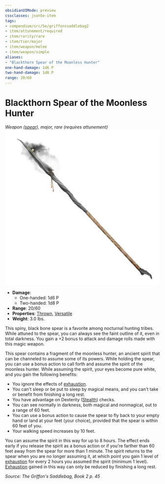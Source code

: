 ```yaml
---
obsidianUIMode: preview
cssclasses: json5e-item
tags:
- compendium/src/5e/griffonssaddlebag2
- item/attunement/required
- item/rarity/rare
- item/tier/major
- item/weapon/melee
- item/weapon/simple
aliases: 
- "Blackthorn Spear of the Moonless Hunter"
one-hand-damage: 1d6 P
two-hand-damage: 1d8 P
range: 20/60
---
```

# Blackthorn Spear of the Moonless Hunter
*Weapon ([spear](compendium/items/spear.md)), major, rare (requires attunement)*  
![](https://raw.githubusercontent.com/TheGiddyLimit/homebrew-img/main/img/GriffonsSaddlebag2/Items/Blackthorn-Spear-of-the-Moonless-Hunter.webp#right)  

- **Damage**:
  - One-handed: 1d6 P
  - Two-handed: 1d8 P
- **Range**: 20/60
- **Properties**: [Thrown](/compendium/rules/item-properties.md#Thrown), [Versatile](/compendium/rules/item-properties.md#Versatile)
- **Weight**: 3.0 lbs.

This spiny, black bone spear is a favorite among nocturnal hunting tribes. While attuned to the spear, you can always see the faint outline of it, even in total darkness. You gain a +2 bonus to attack and damage rolls made with this magic weapon.

This spear contains a fragment of the moonless hunter, an ancient spirit that can be channeled to assume some of its powers. While holding the spear, you can use a bonus action to call forth and assume the spirit of the moonless hunter. While assuming the spirit, your eyes become pure white, and you gain the following benefits:

- You ignore the effects of [exhaustion](/compendium/rules/conditions.md#Exhaustion).  
- You can't sleep or be put to sleep by magical means, and you can't take or benefit from finishing a long rest.  
- You have advantage on Dexterity ([Stealth](/compendium/rules/skills.md#Stealth)) checks.  
- You can see normally in darkness, both magical and nonmagical, out to a range of 60 feet.  
- You can use a bonus action to cause the spear to fly back to your empty hand or land at your feet (your choice), provided that the spear is within 60 feet of you.  
- Your walking speed increases by 10 feet.  

You can assume the spirit in this way for up to 8 hours. The effect ends early if you release the spirit as a bonus action or if you're farther than 60 feet away from the spear for more than 1 minute. The spirit returns to the spear when you are no longer assuming it, at which point you gain 1 level of [exhaustion](/compendium/rules/conditions.md#Exhaustion) for every 2 hours you assumed the spirit (minimum 1 level). [Exhaustion](/compendium/rules/conditions.md#Exhaustion) gained in this way can only be reduced by finishing a long rest.

*Source: The Griffon's Saddlebag, Book 2 p. 45*